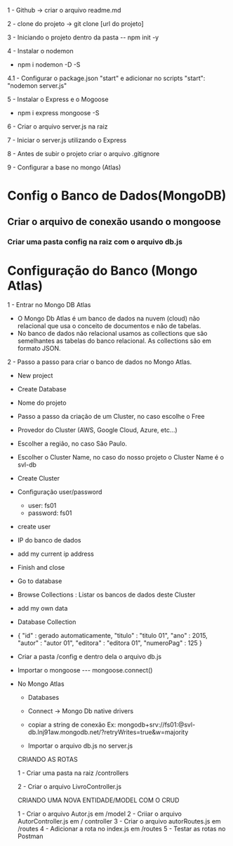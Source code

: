 1 - Github -> criar o arquivo readme.md

2 - clone do projeto
 -> git clone [url do projeto]

3 - Iniciando o projeto dentro da pasta
 -- npm init -y

4 - Instalar o nodemon
  - npm i nodemon -D -S

4.1 - Configurar o package.json "start"  e adicionar no scripts "start": "nodemon server.js"

5 - Instalar o Express e o Mogoose
 - npm i express mongoose -S

6 - Criar o arquivo server.js na raiz

7 - Iniciar o server.js utilizando o Express

8 - Antes de subir o projeto criar o arquivo .gitignore 

9 - Configurar a base no mongo (Atlas)

# Config o Banco de Dados(MongoDB)

## Criar o arquivo de conexão usando o mongoose

### Criar uma pasta config na raiz com o arquivo db.js


# Configuração do Banco (Mongo Atlas)

1 - Entrar no Mongo DB Atlas 
 
 - O Mongo Db Atlas é um banco de dados na nuvem (cloud) não relacional que usa o conceito de documentos e não de tabelas.
 -  No banco de dados não relacional usamos as collections que são semelhantes as tabelas do banco relacional. As collections são em formato JSON.


 2 - Passo a passo para criar o banco de dados no Mongo Atlas.

  - New project
  - Create Database
  - Nome do projeto
  - Passo a passo da criação de um Cluster, no caso escolhe o Free
  - Provedor do Cluster (AWS, Google Cloud, Azure, etc...)  
  - Escolher a região, no caso São Paulo.
  - Escolher o Cluster Name, no caso do nosso projeto o Cluster Name é o svl-db
  - Create Cluster
  - Configuração  user/password
    - user: fs01
    - password: fs01
  - create user  
  - IP do banco de dados
  -  add my current ip address
  - Finish and close
  - Go to database

  - Browse Collections : Listar os bancos de dados deste Cluster
  - add my own data

  - Database Collection

  - {
    "id" : gerado automaticamente,
    "titulo" : "titulo 01",
    "ano" : 2015,
    "autor" :  "autor 01",
    "editora" : "editora 01",
    "numeroPag" : 125
  }

  - Criar a pasta /config e dentro dela o arquivo db.js

  - Importar o mongoose ---  mongoose.connect()


  - No Mongo Atlas 
    - Databases
    - Connect -> Mongo Db native drivers
    - copiar a string de conexão Ex: mongodb+srv://fs01:<password>@svl-db.lnj91aw.mongodb.net/?retryWrites=true&w=majority

    - Importar o arquivo db.js no server.js


    CRIANDO AS ROTAS

     1 - Criar uma pasta na raiz  /controllers

     2 - Criar o arquivo LivroController.js

     CRIANDO UMA NOVA ENTIDADE/MODEL COM O CRUD

     1 - Criar o arquivo Autor.js em /model
     2 - Criiar o arquivo AutorController.js em / controller
     3 - Criar o arquivo autorRoutes.js em /routes
     4 - Adicionar a rota no index.js em /routes
     5 - Testar as rotas no Postman













